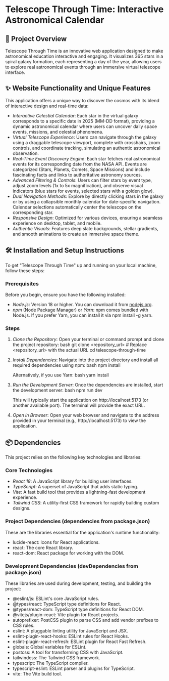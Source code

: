 # Telescope Through Time: Interactive Astronomical Calendar

## 🌌 Project Overview

Telescope Through Time is an innovative web application designed to make astronomical education interactive and engaging. It visualizes 365 stars in a spiral galaxy formation, each representing a day of the year, allowing users to explore real astronomical events through an immersive virtual telescope interface.

## ✨ Website Functionality and Unique Features

This application offers a unique way to discover the cosmos with its blend of interactive design and real-time data:

*   *Interactive Celestial Calendar*: Each star in the virtual galaxy corresponds to a specific date in 2025 (MM-DD format), providing a dynamic astronomical calendar where users can uncover daily space events, missions, and celestial phenomena.
*   *Virtual Telescope Experience*: Users can navigate through the galaxy using a draggable telescope viewport, complete with crosshairs, zoom controls, and coordinate tracking, simulating an authentic astronomical observation.
*   *Real-Time Event Discovery Engine*: Each star fetches real astronomical events for its corresponding date from the NASA API. Events are categorized (Stars, Planets, Comets, Space Missions) and include fascinating facts and links to authoritative astronomy sources.
*   *Advanced Filtering & Controls*: Users can filter stars by event type, adjust zoom levels (1x to 5x magnification), and observe visual indicators (blue stars for events, selected stars with a golden glow).
*   *Dual Navigation Methods*: Explore by directly clicking stars in the galaxy or by using a collapsible monthly calendar for date-specific navigation. Calendar selections automatically center the telescope on the corresponding star.
*   *Responsive Design*: Optimized for various devices, ensuring a seamless experience on desktop, tablet, and mobile.
*   *Authentic Visuals*: Features deep slate backgrounds, stellar gradients, and smooth animations to create an immersive space theme.

## 🛠 Installation and Setup Instructions

To get "Telescope Through Time" up and running on your local machine, follow these steps:

### Prerequisites

Before you begin, ensure you have the following installed:

*   *Node.js*: Version 18 or higher. You can download it from [nodejs.org](https://nodejs.org/).
*   *npm* (Node Package Manager) or *Yarn*: npm comes bundled with Node.js. If you prefer Yarn, you can install it via npm install -g yarn.

### Steps

1.  *Clone the Repository*:
    Open your terminal or command prompt and clone the project repository:
    bash
    git clone <repository_url> # Replace <repository_url> with the actual URL
    cd telescope-through-time
    

2.  *Install Dependencies*:
    Navigate into the project directory and install all required dependencies using npm:
    bash
    npm install
    
    Alternatively, if you use Yarn:
    bash
    yarn install
    

3.  *Run the Development Server*:
    Once the dependencies are installed, start the development server:
    bash
    npm run dev
    
    This will typically start the application on http://localhost:5173 (or another available port). The terminal will provide the exact URL.

4.  *Open in Browser*:
    Open your web browser and navigate to the address provided in your terminal (e.g., http://localhost:5173) to view the application.

## 📦 Dependencies

This project relies on the following key technologies and libraries:

### Core Technologies

*   *React 18*: A JavaScript library for building user interfaces.
*   *TypeScript*: A superset of JavaScript that adds static typing.
*   *Vite*: A fast build tool that provides a lightning-fast development experience.
*   *Tailwind CSS*: A utility-first CSS framework for rapidly building custom designs.

### Project Dependencies (dependencies from package.json)

These are the libraries essential for the application's runtime functionality:

*   lucide-react: Icons for React applications.
*   react: The core React library.
*   react-dom: React package for working with the DOM.

### Development Dependencies (devDependencies from package.json)

These libraries are used during development, testing, and building the project:

*   @eslint/js: ESLint's core JavaScript rules.
*   @types/react: TypeScript type definitions for React.
*   @types/react-dom: TypeScript type definitions for React DOM.
*   @vitejs/plugin-react: Vite plugin for React projects.
*   autoprefixer: PostCSS plugin to parse CSS and add vendor prefixes to CSS rules.
*   eslint: A pluggable linting utility for JavaScript and JSX.
*   eslint-plugin-react-hooks: ESLint rules for React Hooks.
*   eslint-plugin-react-refresh: ESLint plugin for React Fast Refresh.
*   globals: Global variables for ESLint.
*   postcss: A tool for transforming CSS with JavaScript.
*   tailwindcss: The Tailwind CSS framework.
*   typescript: The TypeScript compiler.
*   typescript-eslint: ESLint parser and plugins for TypeScript.
*   vite: The Vite build tool.
